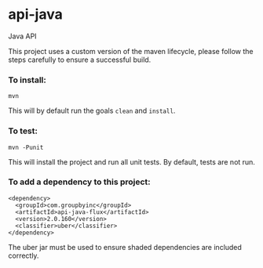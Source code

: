api-java
========

Java API


This project uses a custom version of the maven lifecycle, please follow the steps carefully to ensure a
successful build.

### To install:

    mvn
    
This will by default run the goals `clean` and `install`.


### To test:

    mvn -Punit
    
This will install the project and run all unit tests. By default, tests are not run.


### To add a dependency to this project:

    <dependency>
      <groupId>com.groupbyinc</groupId>
      <artifactId>api-java-flux</artifactId>
      <version>2.0.160</version>
      <classifier>uber</classifier>
    </dependency>

The uber jar must be used to ensure shaded dependencies are included correctly.